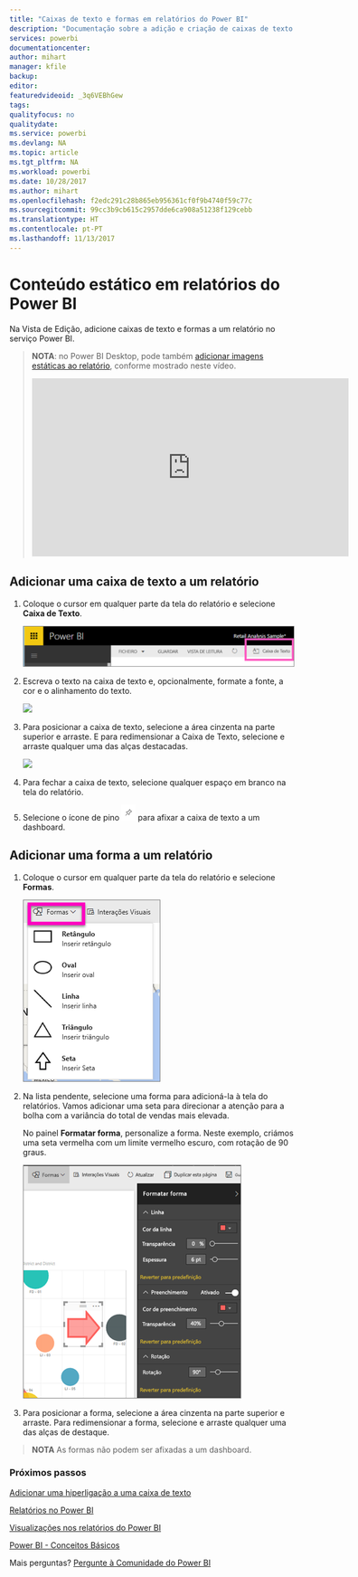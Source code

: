 ```yaml
---
title: "Caixas de texto e formas em relatórios do Power BI"
description: "Documentação sobre a adição e criação de caixas de texto e formas num relatório através do serviço Microsoft Power BI."
services: powerbi
documentationcenter: 
author: mihart
manager: kfile
backup: 
editor: 
featuredvideoid: _3q6VEBhGew
tags: 
qualityfocus: no
qualitydate: 
ms.service: powerbi
ms.devlang: NA
ms.topic: article
ms.tgt_pltfrm: NA
ms.workload: powerbi
ms.date: 10/28/2017
ms.author: mihart
ms.openlocfilehash: f2edc291c28b865eb956361cf0f9b4740f59c77c
ms.sourcegitcommit: 99cc3b9cb615c2957dde6ca908a51238f129cebb
ms.translationtype: HT
ms.contentlocale: pt-PT
ms.lasthandoff: 11/13/2017
---
```

# <a name="static-content-in-power-bi-reports"></a>Conteúdo estático em relatórios do Power BI
Na Vista de Edição, adicione caixas de texto e formas a um relatório no serviço Power BI. 

> **NOTA**: no Power BI Desktop, pode também [adicionar imagens estáticas ao relatório](guided-learning/visualizations.yml#step-11), conforme mostrado neste vídeo.
> 
> <iframe width="560" height="315" src="https://www.youtube.com/embed/_3q6VEBhGew" frameborder="0" allowfullscreen></iframe>
> 
> 

## <a name="add-a-text-box-to-a-report"></a>Adicionar uma caixa de texto a um relatório
1. Coloque o cursor em qualquer parte da tela do relatório e selecione **Caixa de Texto**.
   
   ![](media/power-bi-reports-add-text-and-shapes/pbi_textbox.png)
2. Escreva o texto na caixa de texto e, opcionalmente, formate a fonte, a cor e o alinhamento do texto. 
   
   ![](media/power-bi-reports-add-text-and-shapes/pbi_textbox2new.png)
3. Para posicionar a caixa de texto, selecione a área cinzenta na parte superior e arraste. E para redimensionar a Caixa de Texto, selecione e arraste qualquer uma das alças destacadas. 
   
   ![](media/power-bi-reports-add-text-and-shapes/textboxsmaller.gif)
4. Para fechar a caixa de texto, selecione qualquer espaço em branco na tela do relatório.
5. Selecione o ícone de pino ![](media/power-bi-reports-add-text-and-shapes/pbi_pintile.png) para afixar a caixa de texto a um dashboard. 

## <a name="add-a-shape-to-a-report"></a>Adicionar uma forma a um relatório
1. Coloque o cursor em qualquer parte da tela do relatório e selecione **Formas**.
   
   ![](media/power-bi-reports-add-text-and-shapes/power-bi-shapes.png)
2. Na lista pendente, selecione uma forma para adicioná-la à tela do relatórios. Vamos adicionar uma seta para direcionar a atenção para a bolha com a variância do total de vendas mais elevada. 
   
   No painel **Formatar forma**, personalize a forma. Neste exemplo, criámos uma seta vermelha com um limite vermelho escuro, com rotação de 90 graus.
   
   ![](media/power-bi-reports-add-text-and-shapes/power-bi-arrrow.png)
3. Para posicionar a forma, selecione a área cinzenta na parte superior e arraste. Para redimensionar a forma, selecione e arraste qualquer uma das alças de destaque. 

> **NOTA** As formas não podem ser afixadas a um dashboard. 
> 
> 

### <a name="next-steps"></a>Próximos passos
[Adicionar uma hiperligação a uma caixa de texto](service-add-hyperlink-to-text-box.md)

[Relatórios no Power BI](service-reports.md)

[Visualizações nos relatórios do Power BI](power-bi-report-visualizations.md)

[Power BI - Conceitos Básicos](service-basic-concepts.md)

Mais perguntas? [Pergunte à Comunidade do Power BI](http://community.powerbi.com/)


